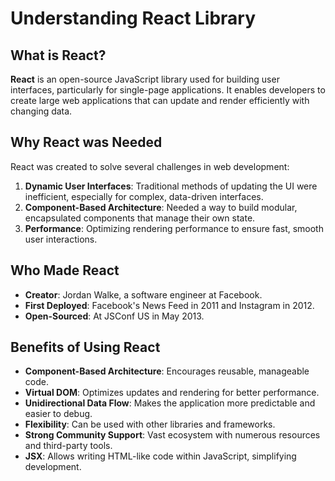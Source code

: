 # Understanding React Library

## What is React?

**React** is an open-source JavaScript library used for building user interfaces, particularly for single-page applications. It enables developers to create large web applications that can update and render efficiently with changing data.

## Why React was Needed

React was created to solve several challenges in web development:

1. **Dynamic User Interfaces**: Traditional methods of updating the UI were inefficient, especially for complex, data-driven interfaces.
2. **Component-Based Architecture**: Needed a way to build modular, encapsulated components that manage their own state.
3. **Performance**: Optimizing rendering performance to ensure fast, smooth user interactions.

## Who Made React

- **Creator**: Jordan Walke, a software engineer at Facebook.
- **First Deployed**: Facebook's News Feed in 2011 and Instagram in 2012.
- **Open-Sourced**: At JSConf US in May 2013.

## Benefits of Using React

- **Component-Based Architecture**: Encourages reusable, manageable code.
- **Virtual DOM**: Optimizes updates and rendering for better performance.
- **Unidirectional Data Flow**: Makes the application more predictable and easier to debug.
- **Flexibility**: Can be used with other libraries and frameworks.
- **Strong Community Support**: Vast ecosystem with numerous resources and third-party tools.
- **JSX**: Allows writing HTML-like code within JavaScript, simplifying development.
